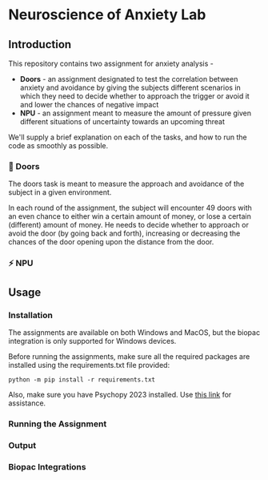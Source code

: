 # Neuroscience of Anxiety Lab

## Introduction
This repository contains two assignment for anxiety analysis -
- **Doors** - an assignment designated to test the correlation between anxiety and avoidance by giving the subjects different scenarios in which they need to decide whether to approach the trigger or avoid it and lower the chances of negative impact
- **NPU** - an assignment meant to measure the amount of pressure given different situations of uncertainty towards an upcoming threat

We'll supply a brief explanation on each of the tasks, and how to run the code as smoothly as possible.


### 🚪 Doors
The doors task is meant to measure the approach and avoidance of the subject in a given environment.

In each round of the assignment, the subject will encounter 49 doors with an even chance to either win a certain amount of money, or lose a certain (different) amount of money.
He needs to decide whether to approach or avoid the door (by going back and forth), increasing or decreasing the chances of the door opening upon the distance from the door.

### ⚡️ NPU

## Usage
### Installation
The assignments are available on both Windows and MacOS, but the biopac integration is only supported for Windows devices.

Before running the assignments, make sure all the required packages are installed using the requirements.txt file provided:
```shell
python -m pip install -r requirements.txt
```
Also, make sure you have Psychopy 2023 installed. Use [this link](https://www.psychopy.org/download.html) for assistance.
### Running the Assignment
### Output
### Biopac Integrations